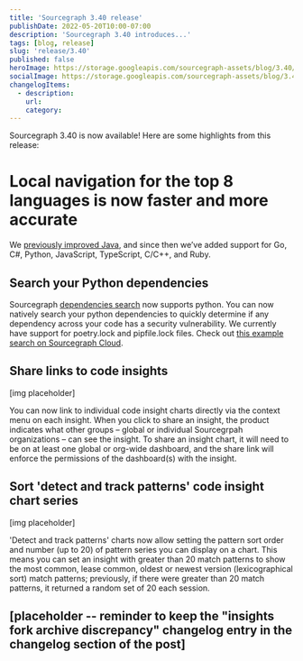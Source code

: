 ```yaml
---
title: 'Sourcegraph 3.40 release'
publishDate: 2022-05-20T10:00-07:00
description: 'Sourcegraph 3.40 introduces...'
tags: [blog, release]
slug: 'release/3.40'
published: false
heroImage: https://storage.googleapis.com/sourcegraph-assets/blog/3.40/sourcegraph-3-40-release.png
socialImage: https://storage.googleapis.com/sourcegraph-assets/blog/3.40/sourcegraph-3-40-release.png
changelogItems:
  - description:
    url:
    category:
---
```


Sourcegraph 3.40 is now available! Here are some highlights from this release:

# Local navigation for the top 8 languages is now faster and more accurate

We [previously improved Java](https://about.sourcegraph.com/blog/release/3.39/#Local-navigation-for-Java-code-is-now-faster-and-more-accurate), and since then we’ve added support for Go, C#, Python, JavaScript, TypeScript, C/C++, and Ruby.

## Search your Python dependencies

Sourcegraph [dependencies search](https://docs.sourcegraph.com/code_search/how-to/dependencies_search) now supports python. You can now natively search your python dependencies to quickly determine if any dependency across your code has a security vulnerability. We currently have support for poetry.lock and pipfile.lock files. Check out [this example search on Sourcegraph Cloud](https://sourcegraph.com/search?q=context:global+repo:deps%28%5Egithub%5C.com/textualize/rich%24%29+&patternType=literal).

## Share links to code insights

[img placeholder]

You can now link to individual code insight charts directly via the context menu on each insight. When you click to share an insight, the product indicates what other groups – global or individual Sourcegrpah organizations – can see the insight. To share an insight chart, it will need to be on at least one global or org-wide dashboard, and the share link will enforce the permissions of the dashboard(s) with the insight.

## Sort 'detect and track patterns' code insight chart series

[img placeholder]

'Detect and track patterns' charts now allow setting the pattern sort order and number (up to 20) of pattern series you can display on a chart. This means you can set an insight with greater than 20 match patterns to show the most common, lease common, oldest or newest version (lexicographical sort) match patterns; previously, if there were greater than 20 match patterns, it returned a random set of 20 each session.

## [placeholder -- reminder to keep the "insights fork archive discrepancy" changelog entry in the changelog section of the post]
